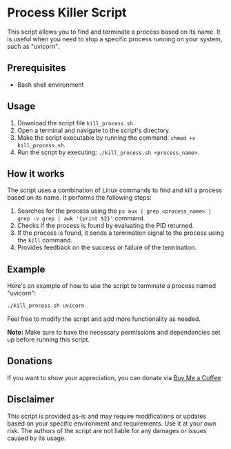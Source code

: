 # Process Killer Script

This script allows you to find and terminate a process based on its name. It is useful when you need to stop a specific process running on your system, such as "uvicorn".

## Prerequisites

- Bash shell environment

## Usage

1. Download the script file `kill_process.sh`.
2. Open a terminal and navigate to the script's directory.
3. Make the script executable by running the command: `chmod +x kill_process.sh`.
4. Run the script by executing: `./kill_process.sh <process_name>`.

## How it works

The script uses a combination of Linux commands to find and kill a process based on its name. It performs the following steps:

1. Searches for the process using the `ps aux | grep <process_name> | grep -v grep | awk '{print $2}'` command.
2. Checks if the process is found by evaluating the PID returned.
3. If the process is found, it sends a termination signal to the process using the `kill` command.
4. Provides feedback on the success or failure of the termination.

## Example

Here's an example of how to use the script to terminate a process named "uvicorn":

```bash
./kill_process.sh uvicorn
```

Feel free to modify the script and add more functionality as needed.

**Note:** Make sure to have the necessary permissions and dependencies set up before running this script.

## Donations

If you want to show your appreciation, you can donate via [Buy Me a Coffee](https://www.buymeacoffee.com/lalatendu.swain)

## Disclaimer

This script is provided as-is and may require modifications or updates based on your specific environment and requirements. Use it at your own risk. The authors of the script are not liable for any damages or issues caused by its usage.

